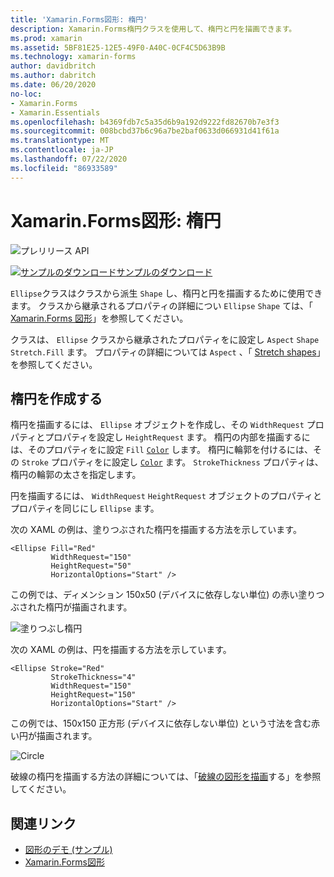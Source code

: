 ```yaml
---
title: 'Xamarin.Forms図形: 楕円'
description: Xamarin.Forms楕円クラスを使用して、楕円と円を描画できます。
ms.prod: xamarin
ms.assetid: 5BF81E25-12E5-49F0-A40C-0CF4C5D63B9B
ms.technology: xamarin-forms
author: davidbritch
ms.author: dabritch
ms.date: 06/20/2020
no-loc:
- Xamarin.Forms
- Xamarin.Essentials
ms.openlocfilehash: b4369fdb7c5a35d6b9a192d9222fd82670b7e3f3
ms.sourcegitcommit: 008bcbd37b6c96a7be2baf0633d066931d41f61a
ms.translationtype: MT
ms.contentlocale: ja-JP
ms.lasthandoff: 07/22/2020
ms.locfileid: "86933589"
---
```

# <a name="xamarinforms-shapes-ellipse"></a>Xamarin.Forms図形: 楕円

![プレリリース API](~/media/shared/preview.png "この API は現在プレリリースです")

[![サンプルのダウンロード](~/media/shared/download.png)サンプルのダウンロード](https://docs.microsoft.com/samples/xamarin/xamarin-forms-samples/userinterface-shapesdemos/)

`Ellipse`クラスはクラスから派生 `Shape` し、楕円と円を描画するために使用できます。 クラスから継承されるプロパティの詳細につい `Ellipse` `Shape` ては、「 [ Xamarin.Forms 図形](index.md)」を参照してください。

クラスは、 `Ellipse` クラスから継承されたプロパティをに設定し `Aspect` `Shape` `Stretch.Fill` ます。 プロパティの詳細については `Aspect` 、「 [Stretch shapes](index.md#stretch-shapes)」を参照してください。

## <a name="create-an-ellipse"></a>楕円を作成する

楕円を描画するには、 `Ellipse` オブジェクトを作成し、その `WidthRequest` プロパティとプロパティを設定し `HeightRequest` ます。 楕円の内部を描画するには、そのプロパティをに設定 `Fill` [`Color`](xref:Xamarin.Forms.Color) します。 楕円に輪郭を付けるには、その `Stroke` プロパティをに設定し [`Color`](xref:Xamarin.Forms.Color) ます。 `StrokeThickness` プロパティは、楕円の輪郭の太さを指定します。

円を描画するには、 `WidthRequest` `HeightRequest` オブジェクトのプロパティとプロパティを同じにし `Ellipse` ます。

次の XAML の例は、塗りつぶされた楕円を描画する方法を示しています。

```xaml
<Ellipse Fill="Red"
         WidthRequest="150"
         HeightRequest="50"
         HorizontalOptions="Start" />
```

この例では、ディメンション 150x50 (デバイスに依存しない単位) の赤い塗りつぶされた楕円が描画されます。

![塗りつぶし楕円](ellipse-images/filled.png "塗りつぶし楕円")

次の XAML の例は、円を描画する方法を示しています。

```xaml
<Ellipse Stroke="Red"
         StrokeThickness="4"
         WidthRequest="150"
         HeightRequest="150"
         HorizontalOptions="Start" />
```

この例では、150x150 正方形 (デバイスに依存しない単位) という寸法を含む赤い円が描画されます。

![Circle](ellipse-images/circle.png "Circle")

破線の楕円を描画する方法の詳細については、「[破線の図形を描画](index.md#draw-dashed-shapes)する」を参照してください。

## <a name="related-links"></a>関連リンク

- [図形のデモ (サンプル)](https://docs.microsoft.com/samples/xamarin/xamarin-forms-samples/userinterface-shapesdemos/)
- [Xamarin.Forms図形](index.md)
